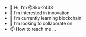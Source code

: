 - 👋 Hi, I’m @Skb-2433
- 👀 I’m interested in innovation
- 🌱 I’m currently learning blockchain
- 💞️ I’m looking to collaborate on 
- 📫 How to reach me ...

<!---
Skb-2433/Skb-2433 is a ✨ special ✨ repository because its `README.md` (this file) appears on your GitHub profile.
You can click the Preview link to take a look at your changes.
--->
